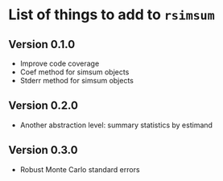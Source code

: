 # List of things to add to `rsimsum`

## Version 0.1.0

* Improve code coverage
* Coef method for simsum objects
* Stderr method for simsum objects

## Version 0.2.0

* Another abstraction level: summary statistics by estimand

## Version 0.3.0

* Robust Monte Carlo standard errors

